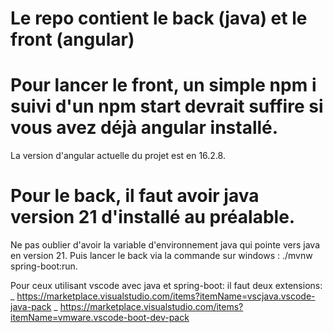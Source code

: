 # Le repo contient le back (java) et le front (angular)

# Pour lancer le front, un simple npm i suivi d'un npm start devrait suffire si vous avez déjà angular installé.
La version d'angular actuelle du projet est en 16.2.8.


# Pour le back, il faut avoir java version 21 d'installé au préalable.
Ne pas oublier d'avoir la variable d'environnement java qui pointe vers java en version 21.
Puis lancer le back via la commande sur windows : ./mvnw spring-boot:run.


Pour ceux utilisant vscode avec java et spring-boot: il faut deux extensions:
_ https://marketplace.visualstudio.com/items?itemName=vscjava.vscode-java-pack
_ https://marketplace.visualstudio.com/items?itemName=vmware.vscode-boot-dev-pack

